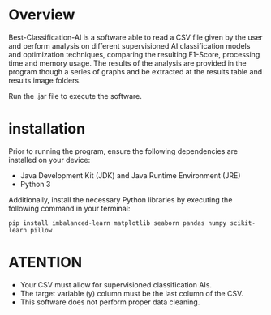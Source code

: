 # Overview
Best-Classification-AI is a software able to read a CSV file given by the user and perform analysis on different supervisioned AI classification models and optimization techniques, comparing the resulting F1-Score, processing time and memory usage.
The results of the analysis are provided in the program though a series of graphs and be extracted at the results table and results image folders.

Run the .jar file to execute the software.

# installation 
Prior to running the program, ensure the following dependencies are installed on your device:
- Java Development Kit (JDK) and Java Runtime Environment (JRE)
- Python 3

Additionally, install the necessary Python libraries by executing the following command in your terminal:
```
pip install imbalanced-learn matplotlib seaborn pandas numpy scikit-learn pillow
```

# ATENTION
- Your CSV must allow for supervisioned classification AIs.
- The target variable (y) column must be the last column of the CSV.
- This software does not perform proper data cleaning.


